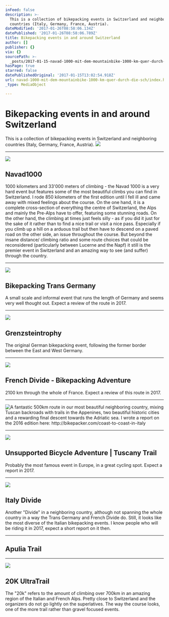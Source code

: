 ```yaml
---
inFeed: false
description: >-
  This is a collection of bikepacking events in Switzerland and neighboring
  countries (Italy, Germany, France, Austria).
dateModified: '2017-01-26T08:58:06.134Z'
datePublished: '2017-01-26T08:58:06.789Z'
title: Bikepacking events in and around Switzerland
author: []
publisher: {}
via: {}
sourcePath: >-
  _posts/2017-01-15-navad-1000-mit-dem-mountainbike-1000-km-quer-durch-die-sch.md
hasPage: true
starred: false
datePublishedOriginal: '2017-01-15T13:02:54.918Z'
url: navad-1000-mit-dem-mountainbike-1000-km-quer-durch-die-sch/index.html
_type: MediaObject

---
```

# Bikepacking events in and around Switzerland

This is a collection of bikepacking events in Switzerland and neighboring countries (Italy, Germany, France, Austria).
![](https://the-grid-user-content.s3-us-west-2.amazonaws.com/864bf522-5585-4ab9-ba0d-99919a8b591f.jpg)

---

<article style=""><img src="https://s3-us-west-2.amazonaws.com/the-grid-img/p/0775fbc2ef0355fa8a4e09c8f3478afaa3319d42.png" /><h1>Navad1000</h1><p>1000 kilometers and 33'000 meters of climbing - the Navad 1000 is a very hard event but features some of the most beautiful climbs you can find in Switzerland. I rode 850 kilometers of the first edition until I fell ill and came away with mixed feelings about the course. On the one hand, it is a complete cross-section of everything the centre of Switzerland, the Alps and mainly the Pre-Alps have to offer, featuring some stunning roads. On the other hand, the climbing at times just feels silly - as if you did it just for the sake of it rather than to find a nice trail or visit a nice pass. Especially if you climb up a hill on a arduous trail but then have to descend on a paved road on the other side, an issue throughout the course. But beyond the insane distance/ climbing ratio and some route choices that could be reconsidered (particularly between Lucerne and the Napf) it still is the premier event in Switzerland and an amazing way to see (and suffer) through the country.</p></article>

---

<article style=""><img src="https://s3-us-west-2.amazonaws.com/the-grid-img/p/7e94f1a37332ef93b9fcf7a60892182de9e526ac.jpg" /><h1>Bikepacking Trans Germany</h1><p>A small scale and informal event that runs the length of Germany and seems very well thought out. Expect a review of the route in 2017.</p></article>

---

<article style=""><img src="https://s3-us-west-2.amazonaws.com/the-grid-img/p/486dbbc04860ec9c4fbebd834c4a8c3c3f8f910c.png" /><h1>Grenzsteintrophy</h1><p>The original German bikepacking event, following the former border between the East and West Germany.</p></article>

---

<article style=""><img src="https://s3-us-west-2.amazonaws.com/the-grid-img/p/09db1e70151cb11ecdcb7df8bd88e29d5c61cad3.jpg" /><h1>French Divide - Bikepacking Adventure</h1><p>2100 km through the whole of France. Expect a review of this route in 2017.</p></article>

---

![A fantastic 500km route in our most beautiful neighboring country, mixing Tuscan backroads with trails in the Appenines, two beautiful historic cities and a rewarding final descent towards the Adriatic sea. I wrote a report on the 2016 edition here: http://bikepacker.com/coast-to-coast-in-italy ](https://the-grid-user-content.s3-us-west-2.amazonaws.com/3491be2f-03e2-4143-a4b0-59269309251e.jpg)

---

<article style=""><img src="https://s3-us-west-2.amazonaws.com/the-grid-img/p/f88f9deab8d998bb6168c1c99dc0ae1c9af51d6f.jpg" /><h1>Unsupported Bicycle Adventure | Tuscany Trail</h1><p>Probably the most famous event in Europe, in a great cycling spot. Expect a report in 2017.</p></article>

---

<article style=""><img src="https://s3-us-west-2.amazonaws.com/the-grid-img/p/cef711be117105f4094f3a1718f13fa3566ceeec.png" /><h1>Italy Divide</h1><p>Another "Divide" in a neighboring country, although not spanning the whole country in a way the Trans Germany and French Divide do. Still, it looks like the most diverse of the Italian bikepacking events. I know people who will be riding it in 2017, expect a short report on it then.</p></article>

---

<article style=""><h1>Apulia Trail</h1></article>

---

<article style=""><img src="https://s3-us-west-2.amazonaws.com/the-grid-img/p/3a0472876f951f22931f5aeaa56b08666f63490d.jpg" /><h1>20K UltraTrail</h1><p>The "20k" refers to the amount of climbing over 700km in an amazing region of the Italian and French Alps. Pretty close to Switzerland and the organizers do not go lightly on the superlatives. The way the course looks, one of the more trail rather than gravel focused events.</p></article>